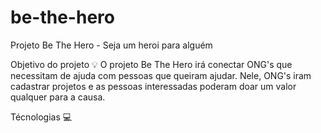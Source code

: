 # be-the-hero

Projeto Be The Hero - Seja um heroi para alguém

 
Objetivo do projeto 💡
O projeto Be The Hero irá conectar ONG's que necessitam de ajuda com pessoas que queiram ajudar. Nele, ONG's iram cadastrar projetos e as pessoas interessadas poderam doar um valor qualquer para a causa.

Técnologias 💻
